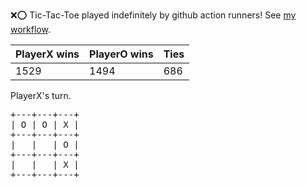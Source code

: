 :x::o: Tic-Tac-Toe played indefinitely by github action runners! See [my workflow](.github/workflows/play.yaml).

|PlayerX wins|PlayerO wins|Ties|
|-|-|-|
|1529|1494|686|

PlayerX's turn.

<pre>
+---+---+---+
| O | O | X |
+---+---+---+
|   |   | O |
+---+---+---+
|   |   | X |
+---+---+---+
</pre>